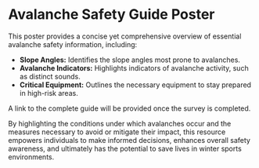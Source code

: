 # Avalanche Safety Guide Poster

This poster provides a concise yet comprehensive overview of essential avalanche safety information, including:

- **Slope Angles:** Identifies the slope angles most prone to avalanches.
- **Avalanche Indicators:** Highlights indicators of avalanche activity, such as distinct sounds.
- **Critical Equipment:** Outlines the necessary equipment to stay prepared in high-risk areas.

A link to the complete guide will be provided once the survey is completed.

By highlighting the conditions under which avalanches occur and the measures necessary to avoid or mitigate their impact, this resource empowers individuals to make informed decisions, enhances overall safety awareness, and ultimately has the potential to save lives in winter sports environments.
